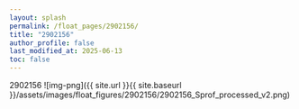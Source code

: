 ```yaml
---
layout: splash
permalink: /float_pages/2902156/
title: "2902156"
author_profile: false
last_modified_at: 2025-06-13
toc: false
---
```

 
2902156
![img-png]({{ site.url }}{{ site.baseurl }}/assets/images/float_figures/2902156/2902156_Sprof_processed_v2.png)